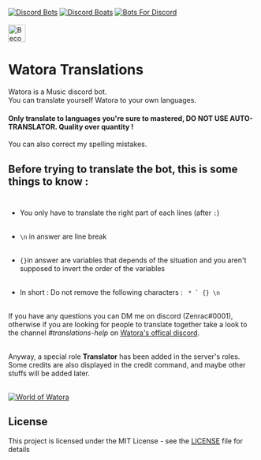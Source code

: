 [![Discord Bots](https://discordbots.org/api/widget/220644154177355777.svg)](https://discordbots.org/bot/220644154177355777)
[![Discord Boats](https://discord.boats/api/widget/220644154177355777)](https://discord.boats/bot/220644154177355777)
[![Bots For Discord](https://botsfordiscord.com/api/bot/220644154177355777/widget?theme=dark)](https://botsfordiscord.com/bots/220644154177355777)
<br><br><a href="https://www.patreon.com/bePatron?u=7139372"><img alt="Become a Watora's Patron" src="https://c5.patreon.com/external/logo/become_a_patron_button.png" height="35px"></a>
# Watora Translations

Watora is a Music discord bot.<br>
You can translate yourself Watora to your own languages.<br>
#### Only translate to languages you're sure to mastered, DO NOT USE AUTO-TRANSLATOR. Quality over quantity !
You can also correct my spelling mistakes.<br>

## Before trying to translate the bot, this is some things to know :<br><br> 

- You only have to translate the right part of each lines (after `:`)<br><br>

- `\n` in answer are line break<br><br>

- ```{}```in answer are variables that depends of the situation and you aren't supposed to invert the order of the variables <br><br>

- In short : Do not remove the following characters : ``` * ` {} \n``` <br><br>
 
If you have any questions you can DM me on discord (Zenrac#0001), otherwise if you are looking for people to translate together take a look to the channel *#translations-help* on [Watora's offical discord](https://discord.gg/ArJgTpM "Watora's server").<br><br>

Anyway, a special role **Translator** has been added in the server's roles. Some credits are also displayed in the credit command, and maybe other stuffs will be added later.<br><br>

[![World of Watora](https://discordapp.com/api/guilds/268492317164437506/embed.png?style=banner2)](https://discord.gg/ArJgTpM)

## License

This project is licensed under the MIT License - see the [LICENSE](LICENSE) file for details
